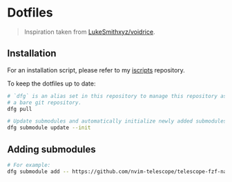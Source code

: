 # Dotfiles

> Inspiration taken from [LukeSmithxyz/voidrice](https://github.com/LukeSmithxyz/voidrice).

## Installation
For an installation script, please refer to my
[iscripts](https://github.com/yannickperrenet/iscripts) repository.

To keep the dotfiles up to date:
```bash
# `dfg` is an alias set in this repository to manage this repository as
# a bare git repository.
dfg pull

# Update submodules and automatically initialize newly added submodules.
dfg submodule update --init
```

## Adding submodules

```sh
# For example:
dfg submodule add -- https://github.com/nvim-telescope/telescope-fzf-native.nvim .config/nvim/pack/bundle/opt/telescope-fzf-native.nvim
```
